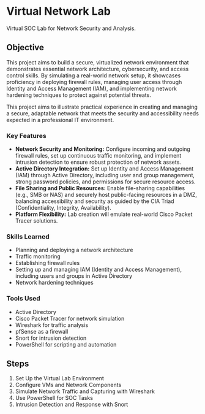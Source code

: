 # Virtual Network Lab

Virtual SOC Lab for Network Security and Analysis. 

## Objective

This project aims to build a secure, virtualized network environment that demonstrates essential network architecture, cybersecurity, and access control skills. By simulating a real-world network setup, it showcases proficiency in deploying firewall rules, managing user access through Identity and Access Management (IAM), and implementing network hardening techniques to protect against potential threats.

This project aims to illustrate practical experience in creating and managing a secure, adaptable network that meets the security and accessibility needs expected in a professional IT environment.

### Key Features

- <b>Network Security and Monitoring:</b> Configure incoming and outgoing firewall rules, set up continuous traffic monitoring, and implement intrusion detection to ensure robust protection of network assets.
- <b>Active Directory Integration:</b> Set up Identity and Access Management (IAM) through Active Directory, including user and group management, strong password policies, and permissions for secure resource access.
- <b>File Sharing and Public Resources:</b> Enable file-sharing capabilities (e.g., SMB or NAS) and securely host public-facing resources in a DMZ, balancing accessibility and security as guided by the CIA Triad (Confidentiality, Integrity, Availability).
- <b>Platform Flexibility:</b> Lab creation will emulate real-world Cisco Packet Tracer solutions.

### Skills Learned

- Planning and deploying a network architecture 
- Traffic monitoring 
- Establishing firewall rules 
- Setting up and managing IAM (Identity and Access Management), including users and groups in Active Directory 
- Network hardening techniques

### Tools Used

- Active Directory
- Cisco Packet Tracer for network simulation
- Wireshark for traffic analysis
- pfSense as a firewall
- Snort for intrusion detection
- PowerShell for scripting and automation

## Steps
<!-- drag & drop screenshots here or use imgur and reference them using imgsrc -->
<!-- Every screenshot should have some text explaining what the screenshot is about. -->
1. Set Up the Virtual Lab Environment
2. Configure VMs and Network Components
3. Simulate Network Traffic and Capturing with Wireshark
4. Use PowerShell for SOC Tasks
5. Intrusion Detection and Response with Snort
